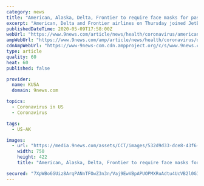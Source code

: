 ```yaml
---
category: news
title: "American, Alaska, Delta, Frontier to require face masks for passengers"
excerpt: "American, Delta and Frontier airlines on Thursday joined JetBlue in requiring all passengers to wear face coverings during their flights in the effort to curb the spread of the coronavirus. Seattle-based Alaska Airlines announced Friday that it would be adopting a similar requirement."
publishedDateTime: 2020-05-09T17:58:00Z
webUrl: "https://www.9news.com/article/news/health/coronavirus/american-alaska-delta-frontier-to-require-face-masks-for-passengers/73-4143b3ac-9fc4-4860-81ea-abc394ce9f64"
ampWebUrl: "https://www.9news.com/amp/article/news/health/coronavirus/delta-american-frontier-face-masks-covid-19/507-4143b3ac-9fc4-4860-81ea-abc394ce9f64"
cdnAmpWebUrl: "https://www-9news-com.cdn.ampproject.org/c/s/www.9news.com/amp/article/news/health/coronavirus/delta-american-frontier-face-masks-covid-19/507-4143b3ac-9fc4-4860-81ea-abc394ce9f64"
type: article
quality: 60
heat: 60
published: false

provider:
  name: KUSA
  domain: 9news.com

topics:
  - Coronavirus in US
  - Coronavirus

tags:
  - US-AK

images:
  - url: "https://media.9news.com/assets/CCT/images/532d9d33-dce8-43f6-8988-9662de036651/532d9d33-dce8-43f6-8988-9662de036651_750x422.jpg"
    width: 750
    height: 422
    title: "American, Alaska, Delta, Frontier to require face masks for passengers"

secured: "7XpWBo6GUiz8ArqPANnTFOwZ3n3n/Vaj9EwVBpAPUOPMXRuAdtu4UcVB2l0G1hUt1P1LjyEvwyyQIJpWg/uIb0Nmv+bf8Pq3wjMARwSHNoxDhYAlKHBrMOB2F/wu6GKXetANYU6IlXCQZTZyHprDvG8l0e2r5G7eETF84SlWGTkAIaRUPw2725tfbh66pvhzgoJRURnrqo+uVlDI7T+siwXpF5ZtcC9UtcboNGqP/INR/okmTUj0TSdysDqdvJ3TU6vqHqN1pKfXfcPdWtPu6qU0zGFXlfIufOPK+sT6Xj7X6Z5gDPNSOLdEWq7+Mx2BqZakR6/JXyxXh4Lj7zkK31JlYDX27m8ydw9TWHM2jrwTH0EneOlbs81I3GfBAqkYJM8OSNHs7d7nVMHmFwG7HA2uyJqbQ1PzZXAqmQ1HZxeatzb3u7p3hFVRsiog0qb4GCtvVkVD0Q6x8/bEAiWFgfVBxoQbvEvje0keVn2615M=;DgTMpKoG7RlA7Vi/8k7MfQ=="
---
```


